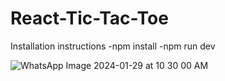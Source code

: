 # React-Tic-Tac-Toe
Installation instructions
-npm install
-npm run dev
 
![WhatsApp Image 2024-01-29 at 10 30 00 AM](https://github.com/reymi93/React-Tic-Tac-Toe/assets/123846607/a5c35036-362f-4c87-9add-0183ee813d7d)
